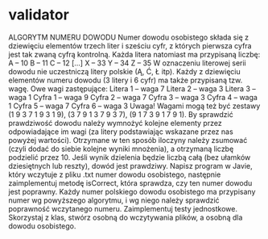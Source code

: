 # validator

ALGORYTM NUMERU DOWODU
Numer dowodu osobistego składa się z dziewięciu elementów trzech liter i sześciu cyfr, z
których pierwsza cyfra jest tak zwaną cyfrą kontrolną. Każda litera natomiast ma przypisaną
liczbę:
A – 10
B – 11
C – 12
[…]
X – 33
Y – 34
Z – 35
W oznaczeniu literowej serii dowodu nie uczestniczą litery polskie (Ą, Ć, Ł itp).
Każdy z dziewięciu elementów numeru dowodu (3 litery i 6 cyfr) ma także przypisaną tzw.
wagę. Owe wagi zastępujące:
Litera 1 – waga 7
Litera 2 – waga 3
Litera 3 – waga 1
Cyfra 1 – waga 9
Cyfra 2 – waga 7
Cyfra 3 – waga 3
Cyfra 4 – waga 1
Cyfra 5 – waga 7
Cyfra 6 – waga 3
Uwaga! Wagami mogą też być zestawy (1 9 3 7 1 9 3 1 9), (3 7 9 1 3 7 9 3 7), (9 1 7 3 9 1 7 9
1).
By sprawdzić prawdziwość dowodu należy wymnożyć kolejne elementy przez odpowiadające
im wagi (za litery podstawiając wskazane przez nas powyżej wartości).
Otrzymane w ten sposób iloczyny należy zsumować (czyli dodać do siebie kolejne wyniki
mnożenia), a otrzymaną liczbę podzielić przez 10.
Jeśli wynik dzielenia będzie liczbą całą (bez ułamków dziesiętnych lub reszty), dowód jest
prawdziwy.
Napisz program w Javie, który wczytuje z pliku .txt numer dowodu osobistego, następnie
zaimplementuj metodę isCorrect, która sprawdza, czy ten numer dowodu jest poprawny.
Każdy numer polskiego dowodu osobistego ma przypisany numer wg powyższego
algorytmu, i wg niego należy sprawdzić poprawność wczytanego numeru. Zaimplementuj
testy jednostkowe. Skorzystaj z klas, stwórz osobną do wczytywania plików, a osobną dla
dowodu osobistego.
